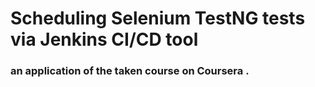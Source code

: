 # Scheduling Selenium TestNG tests via Jenkins CI/CD tool

### an application of the taken course on Coursera .
